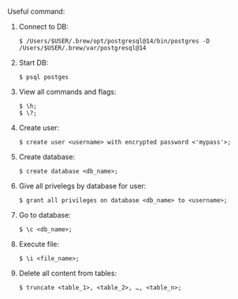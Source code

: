 Useful command:

1. Connect to DB:
	```shell
	$ /Users/$USER/.brew/opt/postgresql@14/bin/postgres -D /Users/$USER/.brew/var/postgresql@14
	``` 
2. Start DB:
	```shell
	$ psql postges
	```
3. View all commands and flags:
	```shell
	$ \h;
	$ \?;
	```
4. Create user:
	```shell
	$ create user <username> with encrypted password <'mypass'>;
	```
5. Create database:
	```shell
	$ create database <db_name>;
	```
6. Give all privelegs by database for user:
	```shell
	$ grant all privileges on database <db_name> to <username>;
	```
7. Go to database:
	```shell
	$ \c <db_name>;
	```
8. Execute file:
	```shell
	$ \i <file_name>;
	```
9. Delete all content from tables:
	```shell
	$ truncate <table_1>, <table_2>, …, <table_n>;
	```